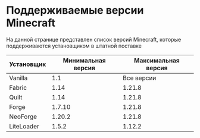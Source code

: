 # Поддерживаемые версии Minecraft

На данной странице представлен список версий Minecraft, которые поддерживаются установщиком в штатной поставке

| Установщик | Минимальная версия | Максимальная версия |
|------------|--------------------|---------------------|
| Vanilla    | 1.1                | Все версии          |
| Fabric     | 1.14               | 1.21.8              |
| Quilt      | 1.14               | 1.21.8              |
| Forge      | 1.7.10             | 1.21.8              |
| NeoForge   | 1.20.2             | 1.21.8              |
| LiteLoader | 1.5.2              | 1.12.2              |
